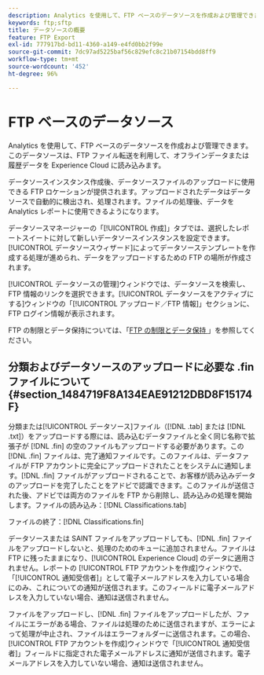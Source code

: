 ```yaml
---
description: Analytics を使用して、FTP ベースのデータソースを作成および管理できます。このデータソースは、FTP ファイル転送を利用して、オフラインデータまたは履歴データを Experience Cloud に読み込みます。
keywords: ftp;sftp
title: データソースの概要
feature: FTP Export
exl-id: 777917bd-bd11-4360-a149-e4fd0bb2f99e
source-git-commit: 7dc97ad5225baf56c829efc8c21b07154bdd8ff9
workflow-type: tm+mt
source-wordcount: '452'
ht-degree: 96%

---
```


# FTP ベースのデータソース

Analytics を使用して、FTP ベースのデータソースを作成および管理できます。このデータソースは、FTP ファイル転送を利用して、オフラインデータまたは履歴データを Experience Cloud に読み込みます。

データソースインスタンス作成後、データソースファイルのアップロードに使用できる FTP ロケーションが提供されます。アップロードされたデータはデータソースで自動的に検出され、処理されます。ファイルの処理後、データを Analytics レポートに使用できるようになります。

データソースマネージャーの「[!UICONTROL 作成]」タブでは、選択したレポートスイートに対して新しいデータソースインスタンスを設定できます。[!UICONTROL データソースウィザード]によってデータソーステンプレートを作成する処理が進められ、データをアップロードするための FTP の場所が作成されます。

[!UICONTROL データソースの管理]ウィンドウでは、データソースを検索し、FTP 情報のリンクを選択できます。[!UICONTROL データソースをアクティブにする]ウィンドウの「[!UICONTROL アップロード／FTP 情報]」セクションに、FTP ログイン情報が表示されます。

FTP の制限とデータ保持については、「[FTP の制限とデータ保持 ](/help/export/ftp-and-sftp/ftp-limits.md)」を参照してください。

## 分類およびデータソースのアップロードに必要な .fin ファイルについて {#section_1484719F8A134EAE91212DBD8F15174F}

分類または[!UICONTROL データソース]ファイル（[!DNL .tab] または [!DNL .txt]）をアップロードする際には、読み込むデータファイルと全く同じ名称で拡張子が [!DNL .fin] の空のファイルもアップロードする必要があります。この [!DNL .fin] ファイルは、完了通知ファイルです。このファイルは、データファイルが FTP アカウントに完全にアップロードされたことをシステムに通知します。[!DNL .fin] ファイルがアップロードされることで、お客様が読み込みデータのアップロードを完了したことをアドビで認識できます。このファイルが送信された後、アドビでは両方のファイルを FTP から削除し、読み込みの処理を開始します。ファイルの読み込み：[!DNL Classifications.tab]

ファイルの終了：[!DNL Classifications.fin]

データソースまたは SAINT ファイルをアップロードしても、[!DNL .fin] ファイルをアップロードしないと、処理のためのキューに追加されません。ファイルは FTP に残ったままになり、[!UICONTROL Experience Cloud] のデータに適用されません。レポートの [!UICONTROL FTP アカウントを作成]ウィンドウで、「[!UICONTROL 通知受信者]」として電子メールアドレスを入力している場合にのみ、これについての通知が送信されます。このフィールドに電子メールアドレスを入力していない場合、通知は送信されません。

ファイルをアップロードし、[!DNL .fin] ファイルをアップロードしたが、ファイルにエラーがある場合、ファイルは処理のために送信されますが、エラーによって処理が中止され、ファイルはエラーフォルダーに送信されます。この場合、[!UICONTROL FTP アカウントを作成]ウィンドウで「[!UICONTROL 通知受信者]」フィールドに指定された電子メールアドレスに通知が送信されます。電子メールアドレスを入力していない場合、通知は送信されません。
